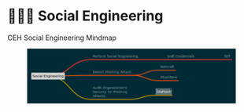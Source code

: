 # 🧑🤝🧑 Social Engineering

CEH Social Engineering Mindmap

<figure><img src="../../../.gitbook/assets/Social-Engineering.png" alt=""><figcaption></figcaption></figure>
